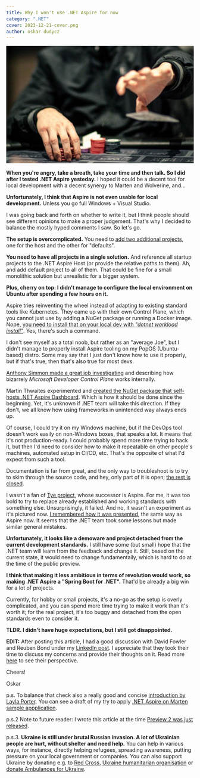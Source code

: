 ```yaml
---
title: Why I won't use .NET Aspire for now
category: ".NET"
cover: 2023-12-21-cover.png
author: oskar dudycz
---
```


![cover](2023-12-21-cover.png)

**When you're angry, take a breath, take your time and then talk. So I did after I tested .NET Aspire yesteday.** I hoped it could be a decent tool for local development with a decent synergy to Marten and Wolverine, and...

**Unfortunately, I think that Aspire is not even usable for local development.** Unless you go full Windows + Visual Studio.

I was going back and forth on whether to write it, but I think people should see different opinions to make a proper judgement. That's why I decided to balance the mostly hyped comments I saw. So let's go.

**The setup is overcomplicated.** You need to [add two additional projects](https://learn.microsoft.com/en-us/dotnet/aspire/get-started/build-your-first-aspire-app?tabs=visual-studio#create-the-template-solution), one for the host and the other for "defaults". 

**You need to have all projects in a single solution.** And reference all startup projects to the .NET Aspire Host (or provide the relative paths to them). Ah, and add default project to all of them. That could be fine for a small monolithic solution but unrealistic for a bigger system. 

**Plus, cherry on top: I didn’t manage to configure the local environment on Ubuntu after spending a few hours on it.**

Aspire tries reinventing the wheel instead of adapting to existing standard tools like Kubernetes. They came up with their own Control Plane, which you cannot just use by adding a NuGet package or running a Docker image. Nope, [you need to install that on your local dev with _"dotnet workload install"_](https://learn.microsoft.com/en-us/dotnet/aspire/fundamentals/setup-tooling?tabs=visual-studio#install-net-aspire). Yes, there's such a command.

I don't see myself as a total noob, but rather as an "average Joe", but I didn't manage to properly install Aspire tooling on my PopOS (Ubuntu-based) distro. Some may say that I just don't know how to use it properly, but if that's true, then that's also true for most devs.

[Anthony Simmon made a great job investigating](https://anthonysimmon.com/exploring-microsoft-developer-control-plane-core-dotnet-aspire-dotnet-8) and describing how bizarrely _Microsoft Developer Control Plane_ works internally.

Martin Thwaites experimented and [created the NuGet package that self-hosts .NET Aspire Dashboard](https://github.com/martinjt/aspire-app-extension). Which is how it should be done since the beginning. Yet, it's unknown if .NET team will take this direction. If they don't, we all know how using frameworks in unintended way always ends up.

Of course, I could try it on my Windows machine, but if the DevOps tool doesn't work easily on non-Windows boxes, that speaks a lot. It means that it's not production-ready. I could probably spend more time trying to hack it, but then I'd need to consider how to make it repeatable on other people's machines, automated setup in CI/CD, etc. That's the opposite of what I'd expect from such a tool.

Documentation is far from great, and the only way to troubleshoot is to try to skim through the source code, and hey, only part of it is open; [the rest is closed](https://github.com/dotnet/aspire/pull/941).

I wasn't a fan of [Tye project](https://github.com/dotnet/tye), whose successor is Aspire. For me, it was too bold to try to replace already established and working standards with something else. Unsurprisingly, it failed. And no, it wasn't an experiment as it's pictured now. [I remembered how it was presented](https://www.youtube.com/watch?v=prbYvVVAcRs), the same way as Aspire now. It seems that the .NET team took some lessons but made similar general mistakes. 

**Unfortunately, it looks like a demoware and project detached from the current development standards.** I still have some (but small) hope that the .NET team will learn from the feedback and change it. Still, based on the current state, it would need to change fundamentally, which is hard to do at the time of the public preview.

**I think that making it less ambitious in terms of revolution would work, so making .NET Aspire a "Spring Boot for .NET".** That'd be already a big win for a lot of projects.

Currently, for hobby or small projects, it's a no-go as the setup is overly complicated, and you can spend more time trying to make it work than it's worth it; for the real project, it's too buggy and detached from the open standards even to consider it. 

**TLDR. I didn't have huge expectations, but I still got disappointed.**

**EDIT:** After posting this article, I had a good discussion with David Fowler and Reuben Bond under my [LinkedIn post](https://www.linkedin.com/feed/update/urn:li:activity:7143511551008845824?commentUrn=urn%3Ali%3Acomment%3A%28activity%3A7143511551008845824%2C7143518529697349633%29&replyUrn=urn%3Ali%3Acomment%3A%28activity%3A7143511551008845824%2C7143604009860218880%29&dashCommentUrn=urn%3Ali%3Afsd_comment%3A%287143518529697349633%2Curn%3Ali%3Aactivity%3A7143511551008845824%29&dashReplyUrn=urn%3Ali%3Afsd_comment%3A%287143604009860218880%2Curn%3Ali%3Aactivity%3A7143511551008845824%29). I appreciate that they took their time to discuss my concerns and provide their thoughts on it. Read more [here](https://www.linkedin.com/feed/update/urn:li:activity:7143511551008845824?commentUrn=urn%3Ali%3Acomment%3A%28activity%3A7143511551008845824%2C7143518529697349633%29&replyUrn=urn%3Ali%3Acomment%3A%28activity%3A7143511551008845824%2C7143604009860218880%29&dashCommentUrn=urn%3Ali%3Afsd_comment%3A%287143518529697349633%2Curn%3Ali%3Aactivity%3A7143511551008845824%29&dashReplyUrn=urn%3Ali%3Afsd_comment%3A%287143604009860218880%2Curn%3Ali%3Aactivity%3A7143511551008845824%29) to see their perspective.

Cheers!

Oskar

p.s. To balance that check also a really good and concise [introduction by Layla Porter](https://www.youtube.com/watch?v=J02mvcEKrsI).  You can see a draft of my try to apply [.NET Aspire on Marten sample appplication](https://github.com/JasperFx/marten/pull/2871). 

p.s.2 Note to future reader: I wrote this article at the time [Preview 2 was just released](https://devblogs.microsoft.com/dotnet/announcing-dotnet-aspire-preview-2/).

p.s.3. **Ukraine is still under brutal Russian invasion. A lot of Ukrainian people are hurt, without shelter and need help.** You can help in various ways, for instance, directly helping refugees, spreading awareness, putting pressure on your local government or companies. You can also support Ukraine by donating e.g. to [Red Cross](https://www.icrc.org/pl/donate/ukraine), [Ukraine humanitarian organisation](https://savelife.in.ua/pl/donate/) or [donate Ambulances for Ukraine](https://www.gofundme.com/f/help-to-save-the-lives-of-civilians-in-a-war-zone).
